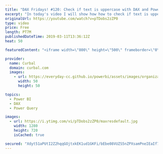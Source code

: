 ```yaml
---
title: "DAX Fridays! #120: Check if text is uppercase with DAX and Power Query"
excerpt: "In today's video I will show how how to check if text is uppecase both using DAX and Power Query. #curbal #daxfridays #dax #powerbi  We will use the following functions: 1. Text.Upper() 2.UPPER() and 3. EXACT()   Get Northwind Dataset: https://www.youtube.com/watch?v=k3NMIlLffrU  Link to DAX Fridays"
originalUrl: https://youtube.com/watch?v=pTDobs2zZP0
type: video
price: Free
length: PT7M
publishedDateTime: 2019-03-11T13:36:12Z
heat: 50

featuredContent: "<iframe width=\"800\" height=\"500\" frameborder=\"0\" src=\"https://www.youtube.com/embed/pTDobs2zZP0\" allow=\"accelerometer; autoplay; encrypted-media; gyroscope; picture-in-picture\" allowfullscreen></iframe>"

provider:
  name: Curbal
  domain: curbal.com
  images:
    - url: https://everyday-cc.github.io/powerbi/assets/images/organizations/curbal.com-50x50.jpg
      width: 50
      height: 50

topics:
  - Power BI
  - DAX
  - Power Query

images:
  - url: https://i.ytimg.com/vi/pTDobs2zZP0/maxresdefault.jpg
    width: 1280
    height: 720
    isCached: true

secured: "Xdyt51aPUtI2Z2hqqGOjtxkEK1ud1GKFi/bEbe08VUZS5nZPXsamPneIEaIf7bIAiixWL/BXPuxkEGJyj+CfZZ1H5S2Gt/lMmJJDTOBlgsTP5xYOvo8e65LKbgwapSDZMQmHrKgtnRHpWIe6F7gSGJhB2DPMXDj25qfhEquZQhWa4ht9LgP+gTN+vLzfvhrC/LnujTrVjPHPP4OHbEa5ymTI7oDWyF9oNanc0PUvsC0IuK6rB/qohAGzLhh9jkaUi0I9kdiMghoQ+w373rqTLNVhios8bMb9U7awVdnvX6p9YQlYHeFS/0EyPJ3OW5ZjRHWbdWci//CoSFNKy7ty7q8nWIzdoEcFWTTPX3z/LMJNNXrr14BJKSGIzdTPU6EwNCXFkc4qNP/3jW1YyrTwLpjuoZjFO6Z+zZbDiC0PUq8=;Jf5idhNFeZJw9zBXybmHYQ=="
---
```



